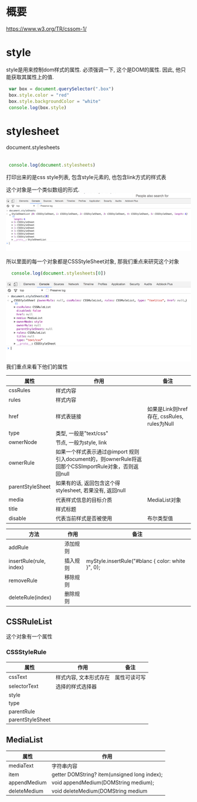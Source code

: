 # 概要

https://www.w3.org/TR/cssom-1/
# style
style是用来控制dom样式的属性. 必须强调一下, 这个是DOM的属性. 因此, 他只能获取其属性上的值.

```javascript
 var box = document.querySelector(".box")
 box.style.color = "red"
 box.style.backgroundColor = "white"
 console.log(box.style)
```

# stylesheet
document.stylesheets

```javascript

 console.log(document.stylesheets)

```
打印出来的是css style列表, 包含style元素的, 也包含link方式的样式表

这个对象是一个类似数组的形式.
![](assets/css-4cca77be.png)

所以里面的每一个对象都是CSSStyleSheet对象, 那我们重点来研究这个对象

```javascript
  console.log(document.stylesheets[0])
```
![](assets/css-19c4701f.png)
我们重点来看下他们的属性

属性 | 作用 | 备注
---- | ---- | ----
cssRules|  样式内容 |   |
rules | 样式内容   |    |
href | 样式表链接 | 如果是Link则href存在, cssRules, rules为Null
type | 类型, 一般是"text/css" | |
ownerNode | 节点, 一般为style, link | |
ownerRule | 如果一个样式表示通过@import 规则引入document的，则ownerRule将返回那个CSSImportRule对象，否则返回null ||
parentStyleSheet | 如果有的话, 返回包含这个得stylesheet, 若果没有, 返回null| |
media | 代表样式信息的目标介质 | MediaList对象
title | 样式标题 | |
disable | 代表当前样式是否被使用 | 布尔类型值 |

方法 | 作用 | 备注
---- | ---- | ----
addRule | 添加规则||
insertRule(rule, index) | 插入规则 | myStyle.insertRule("#blanc { color: white }", 0);
removeRule | 移除规则||
deleteRule(index) | 删除规则||





## CSSRuleList
这个对象有一个属性
### CSSStyleRule
属性 | 作用 | 备注
----|----|----
cssText | 样式内容, 文本形式存在 | 属性可读可写
selectorText | 选择的样式选择器 ||
style | ||
type | ||
parentRule | ||
parentStyleSheet| ||

## MediaList
属性 | 作用 |
---- | ---- |
mediaText | 字符串内容 |
item | getter DOMString? item(unsigned long index);
appendMedium |  void appendMedium(DOMString medium);
deleteMedium |  void deleteMedium(DOMString medium
